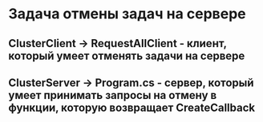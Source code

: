 # Задача отмены задач на сервере
## ClusterClient -> RequestAllClient - клиент, который умеет отменять задачи на сервере 
## ClusterServer -> Program.cs - сервер, который умеет принимать запросы на отмену в функции, которую возвращает CreateCallback 